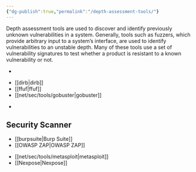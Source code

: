 ```yaml
---
{"dg-publish":true,"permalink":"/depth-assessment-tools/"}
---
```


Depth assessment tools are used to discover and identify previously unknown vulnerabilities in a system. Generally, tools such as fuzzers, which provide arbitrary input to a system’s interface, are used to identify vulnerabilities to an unstable depth. Many of these tools use a set of vulnerability signatures to test whether a product is resistant to a known vulnerability or not.



- 
<div class="transclusion internal-embed is-loaded"><div class="markdown-embed">



- [[dirb\|dirb]]
- [[ffuf\|ffuf]]
- [[net/sec/tools/gobuster\|gobuster]]

</div></div>

- 
<div class="transclusion internal-embed is-loaded"><div class="markdown-embed">



## Security Scanner
- [[burpsuite\|Burp Suite]]
- [[OWASP ZAP\|OWASP ZAP]]

</div></div>

- [[net/sec/tools/metasploit\|metasploit]]
- [[Nexpose\|Nexpose]]